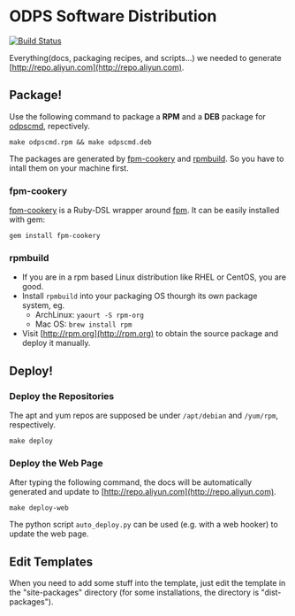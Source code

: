 # ODPS Software Distribution

[![Build Status](https://travis-ci.org/aliyun/aliyun-odps-software-dist.svg)](https://travis-ci.org/aliyun/aliyun-odps-software-dist)

Everything(docs, packaging recipes, and scripts...) we needed to generate [http://repo.aliyun.com](http://repo.aliyun.com).



## Package!


Use the following command to package a **RPM** and a **DEB** package for [odpscmd](https://github.com/aliyun/aliyun-odps-console), repectively.


```
make odpscmd.rpm && make odpscmd.deb
```

The packages are generated by [fpm-cookery](https://github.com/bernd/fpm-cookery) and [rpmbuild](http://rpm.org). So you have to intall them on your machine first.

### fpm-cookery

[fpm-cookery](https://github.com/bernd/fpm-cookery
) is a Ruby-DSL wrapper around [fpm](https://github.com/jordansissel/fpm). It can be easily installed with gem: 

```
gem install fpm-cookery
```

### rpmbuild 

- If you are in a rpm based Linux distribution like RHEL or CentOS, you are good.
- Install `rpmbuild` into your packaging OS thourgh its own package system, eg.
  - ArchLinux: `yaourt -S rpm-org`
  - Mac OS: `brew install rpm`
- Visit [http://rpm.org](http://rpm.org) to obtain the source package and deploy it manually.



## Deploy!

### Deploy the Repositories

The apt and yum repos are supposed be under `/apt/debian` and `/yum/rpm`, respectively.
 

```
make deploy
```


### Deploy the Web Page

After typing the following command, the docs will be automatically generated and update to [http://repo.aliyun.com](http://repo.aliyun.com).

```
make deploy-web
```

The python script `auto_deploy.py` can be used (e.g. with a web hooker) to update the web page.

## Edit Templates

When you need to add some stuff into the template, just edit the template in the "site-packages" directory (for some installations, the directory is "dist-packages").
